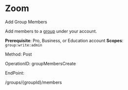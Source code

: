 #     Zoom


Add Group Members

Add members to a [group](https://support.zoom.us/hc/en-us/articles/204519819-Group-Management-) under your account.

**Prerequisite**: Pro, Business, or Education account
**Scopes**: `group:write:admin`
 

Method: Post

OperationID: groupMembersCreate

EndPoint:

/groups/{groupId}/members
